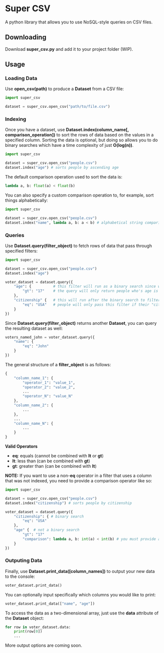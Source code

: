 # Super CSV

A python library that allows you to use NoSQL-style queries on CSV files.

## Downloading

Download **super_csv.py** and add it to your project folder (WIP).

## Usage

### Loading Data

Use **open_csv(path)** to produce a **Dataset** from a CSV file:
```python
import super_csv

dataset = super_csv.open_csv("path/to/file.csv")
```

### Indexing

Once you have a dataset, use **Dataset.index(column_name[, comparison_operation])** to sort the rows of data based on the values in a specified column. Sorting the data is optional, but doing so allows you to do binary searches which have a time complexity of just **O(log(n))**.
```python
import super_csv

dataset = super_csv.open_csv("people.csv")
dataset.index("age") # sorts people by ascending age
```
The default comparison operation used to sort the data is:
```python
lambda a, b: float(a) < float(b)
```
You can also specify a custom comparison operation to, for example, sort things alphabetically:
```python
import super_csv

dataset = super_csv.open_csv("people.csv")
dataset.index("name", lambda a, b: a < b) # alphabetical string comparisons are built-in in Python
```

### Queries

Use **Dataset.query(filter_object)** to fetch rows of data that pass through specified filters:
```python
import super_csv

dataset = super_csv.open_csv("people.csv")
dataset.index("age")

voter_dataset = dataset.query({
    "age": {          # this filter will run as a binary search since we indexed the data by age
        "gt": "17"    # the query will only return people who's age is greater than 17
    },
    "citizenship" {   # this will run after the binary search to filter the narrowed-down data
        "eq": "USA"   # people will only pass this filter if their "citizenship" field is equal to "USA"
    }
})
```
Since **Dataset.query(filter_object)** returns another **Dataset**, you can query the resulting dataset as well:
```python
voters_named_john = voter_dataset.query({
    "name": {
        "eq": "John"
    }
})
```
The general structure of a **filter_object** is as follows:
```python
{
    "column_name_1": {
        "operator_1": "value_1",
        "operator_2": "value_2",
        ...
        "operator_N": "value_N"
    },
    "column_name_2": {
        ...
    },
    ...
    "column_name_N": {
        ...
    }
}
```


**Valid Operators**
 - **eq**: equals (cannot be combined with **lt** or **gt**)
 - **lt**: less than (can be combined with **gt**)
 - **gt**: greater than (can be combined with **lt**)


**NOTE:** If you want to use a non-**eq** operator in a filter that uses a column that was not indexed, you need to provide a comparison operator like so:
```python
import super_csv

dataset = super_csv.open_csv("people.csv")
dataset.index("citizenship") # sorts people by citizenship

voter_dataset = dataset.query({
    "citizenship": { # binary search
        "eq": "USA"
    },
    "age" {  # not a binary search
        "gt": "17"
        "comparison": lambda a, b: int(a) < int(b) # you must provide a comparison lambda that returns true if argument 1 is less than argument 2
    }
})
```

### Outputing Data

Finally, use **Dataset.print_data([column_names])** to output your new data to the console:
```python
voter_dataset.print_data()
```
You can optionally input specifically which columns you would like to print:
```python
voter_dataset.print_data(["name", "age"])
```
To access the data as a two-dimensional array, just use the **data** attribute of the **Dataset** object:
```python
for row in voter_dataset.data:
    print(row[0])
    ...
```

More output options are coming soon.
